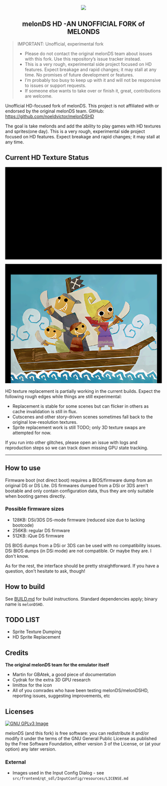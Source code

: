 <p align="center"><img src="res/icon/melon_128x128.png"></p>
<h2 align="center"><b>melonDS HD -AN UNOFFICIAL FORK of MELONDS</b></h2>

> IMPORTANT: Unofficial, experimental fork
>
> - Please do not contact the original melonDS team about issues with this fork. Use this repository’s issue tracker instead.
> - This is a very rough, experimental side project focused on HD features. Expect breakage and rapid changes; it may stall at any time. No promises of future development or features.
> - I’m probably too busy to keep up with it and will not be responsive to issues or support requests.
> - If someone else wants to take over or finish it, great,  contributions are welcome.

Unofficial HD-focused fork of melonDS. This project is not affiliated with or endorsed by the original melonDS team. GitHub: https://github.com/noeldvictor/melonDSHD

The goal is take melonds and add the ability to play games with HD textures and sprites(one day). This is a very rough, experimental side project focused on HD features. Expect breakage and rapid changes; it may stall at any time.

## Current HD Texture Status
<p align="center"><img src="hd_zelda_intro.png" alt="Wind Waker intro texture upscaled" width="540"></p>

HD texture replacement is partially working in the current builds. Expect the following rough edges while things are still experimental:

- Replacement is stable for some scenes but can flicker in others as cache invalidation is still in flux.
- Cutscenes and other story-driven scenes sometimes fall back to the original low-resolution textures.
- Sprite replacement work is still TODO; only 3D texture swaps are attempted for now.

If you run into other glitches, please open an issue with logs and reproduction steps so we can track down missing GPU state tracking.

<hr>

## How to use

Firmware boot (not direct boot) requires a BIOS/firmware dump from an original DS or DS Lite.
DS firmwares dumped from a DSi or 3DS aren't bootable and only contain configuration data, thus they are only suitable when booting games directly.

### Possible firmware sizes

 * 128KB: DSi/3DS DS-mode firmware (reduced size due to lacking bootcode)
 * 256KB: regular DS firmware
 * 512KB: iQue DS firmware

DS BIOS dumps from a DSi or 3DS can be used with no compatibility issues. DSi BIOS dumps (in DSi mode) are not compatible. Or maybe they are. I don't know.

As for the rest, the interface should be pretty straightforward. If you have a question, don't hesitate to ask, though!

## How to build
See [BUILD.md](./BUILD.md) for build instructions. Standard dependencies apply; binary name is `melonDSHD`.

## TODO LIST
* Sprite Texture Dumping
* HD Sprite Replacement


## Credits  
**The original melonDS team for the emulator itself**

 * Martin for GBAtek, a good piece of documentation
 * Cydrak for the extra 3D GPU research
 * limittox for the icon
 * All of you comrades who have been testing melonDS/melonDSHD, reporting issues, suggesting improvements, etc

## Licenses

[![GNU GPLv3 Image](https://www.gnu.org/graphics/gplv3-127x51.png)](http://www.gnu.org/licenses/gpl-3.0.en.html)

melonDS (and this fork) is free software: you can redistribute it and/or modify
it under the terms of the GNU General Public License as published by
the Free Software Foundation, either version 3 of the License, or
(at your option) any later version.

### External
* Images used in the Input Config Dialog - see `src/frontend/qt_sdl/InputConfig/resources/LICENSE.md`
